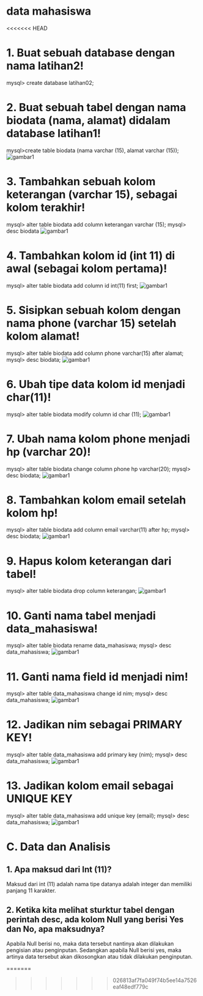 # data mahasiswa
<<<<<<< HEAD
 # 1. Buat sebuah database dengan nama latihan2!
mysql> create database latihan02;

# 2. Buat sebuah tabel dengan nama biodata (nama, alamat) didalam database latihan1!

mysql>create table biodata (nama varchar (15), alamat varchar (15));
![gambar1](github/ss1.png)

# 3. Tambahkan sebuah kolom keterangan (varchar 15), sebagai kolom terakhir!
mysql> alter table biodata add column keterangan varchar (15);
mysql> desc biodata
![gambar1](github/ss1.png)

# 4. Tambahkan kolom id (int 11) di awal (sebagai kolom pertama)!
 mysql> alter table biodata add column id int(11) first;
 ![gambar1](github/Screenshot%20(40).png)

# 5. Sisipkan sebuah kolom dengan nama phone (varchar 15) setelah kolom alamat!
mysql> alter table biodata add column phone varchar(15) after alamat;
mysql> desc biodata;
![gambar1](github/Screenshot%20(40).png)

# 6. Ubah tipe data kolom id menjadi char(11)!
mysql> alter table biodata modify column id char (11);
![gambar1](github/Screenshot%20(40).png)

# 7. Ubah nama kolom phone menjadi hp (varchar 20)!
mysql> alter table biodata change column phone hp varchar(20);
mysql> desc biodata;
![gambar1](github/Screenshot%20(41).png)

# 8. Tambahkan kolom email setelah kolom hp!
mysql> alter table biodata add column email varchar(11) after hp;
mysql> desc biodata;
![gambar1](github/Screenshot%20(41).png)

# 9. Hapus kolom keterangan dari tabel!
mysql> alter table biodata drop column keterangan;
![gambar1](github/Screenshot%20(42).png)

# 10. Ganti nama tabel menjadi data_mahasiswa!
mysql> alter table biodata rename data_mahasiswa;
mysql> desc data_mahasiswa;
![gambar1](github/Screenshot%20(42).png)

# 11. Ganti nama field id menjadi nim!
mysql> alter table data_mahasiswa change id nim;
mysql> desc data_mahasiswa;
![gambar1](github/Screenshot%20(43).png)

# 12. Jadikan nim sebagai PRIMARY KEY!
mysql>  alter table data_mahasiswa add primary key (nim);
mysql> desc data_mahasiswa;
![gambar1](github/Screenshot%20(43).png)

# 13. Jadikan kolom email sebagai UNIQUE KEY
mysql> alter table data_mahasiswa add unique key (email);
mysql> desc data_mahasiswa;
![gambar1](github/Screenshot%20(44).png)

# C.	Data dan Analisis 
## 1.	Apa maksud dari Int (11)?
Maksud dari int (11) adalah nama tipe datanya adalah integer dan memiliki panjang 11 karakter.
## 2.	Ketika kita melihat sturktur tabel dengan perintah desc, ada kolom Null yang berisi Yes dan No, apa maksudnya?
Apabila Null berisi no, maka data tersebut nantinya akan dilakukan pengisian atau penginputan. Sedangkan apabila Null berisi yes, maka artinya data tersebut akan dikosongkan atau tidak dilakukan penginputan.










=======



>>>>>>> 026813af7fa049f74b5ee14a7526eaf48edf779c